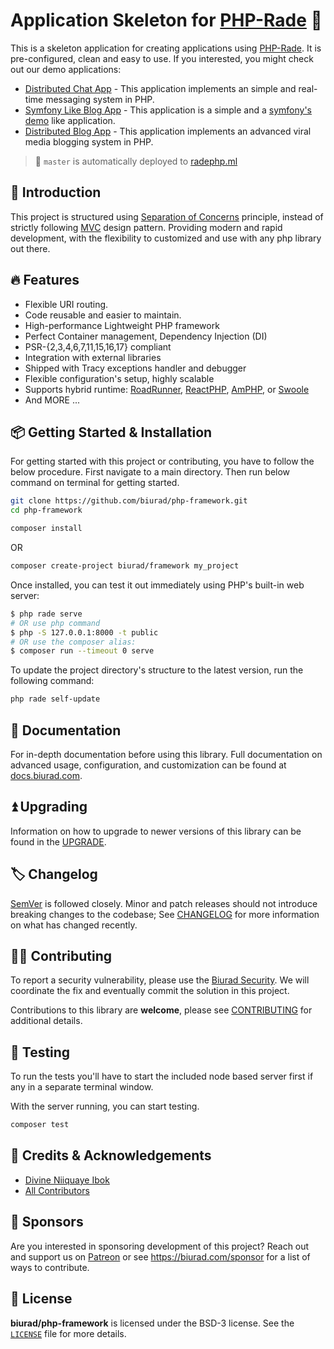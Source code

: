 # Application Skeleton for [PHP-Rade] 👊

This is a skeleton application for creating applications using [PHP-Rade]. It is pre-configured, clean and easy to use. If you interested, you might check out our demo applications:

* [Distributed Chat App][] - This application implements an simple and real-time messaging system in PHP.
* [Symfony Like Blog App][] - This application is a simple and a [symfony's demo][sf-demo] like application.
* [Distributed Blog App][] - This application implements an advanced viral media blogging system in PHP.

> :rocket: `master` is automatically deployed to [radephp.ml](https://radephp.ml)

## 🔰 Introduction

This project is structured using [Separation of Concerns][SOC] principle, instead of strictly following [MVC] design pattern. Providing modern and rapid development, with the flexibility to customized and use with any php library out there.

## 🔥 Features

- Flexible URI routing.
- Code reusable and easier to maintain.
- High-performance Lightweight PHP framework
- Perfect Container management, Dependency Injection (DI)
- PSR-{2,3,4,6,7,11,15,16,17} compliant
- Integration with external libraries
- Shipped with Tracy exceptions handler and debugger
- Flexible configuration's setup, highly scalable
- Supports hybrid runtime: [RoadRunner], [ReactPHP], [AmPHP], or [Swoole]
- And MORE ...


## 📦 Getting Started & Installation

For getting started with this project or contributing, you have to follow the below procedure. First navigate to a main directory. Then run below command on terminal for getting started.

```sh
git clone https://github.com/biurad/php-framework.git
cd php-framework

composer install
```

OR

```sh
composer create-project biurad/framework my_project
```

Once installed, you can test it out immediately using PHP's built-in web server:

```sh
$ php rade serve
# OR use php command
$ php -S 127.0.0.1:8000 -t public
# OR use the composer alias:
$ composer run --timeout 0 serve
```

To update the project directory's structure to the latest version, run the following command:

```sh
php rade self-update
```

## 📓 Documentation

For in-depth documentation before using this library. Full documentation on advanced usage, configuration, and customization can be found at [docs.biurad.com](https://docs.biurad.com).

## ⏫ Upgrading

Information on how to upgrade to newer versions of this library can be found in the [UPGRADE].

## 🏷️ Changelog

[SemVer](http://semver.org/) is followed closely. Minor and patch releases should not introduce breaking changes to the codebase; See [CHANGELOG] for more information on what has changed recently.

## 👷‍♀️ Contributing

To report a security vulnerability, please use the [Biurad Security](https://security.biurad.com). We will coordinate the fix and eventually commit the solution in this project.

Contributions to this library are **welcome**, please see [CONTRIBUTING] for additional details.

## 🧪 Testing

To run the tests you'll have to start the included node based server first if any in a separate terminal window.

With the server running, you can start testing.

```bash
composer test
```

## 👥 Credits & Acknowledgements

- [Divine Niiquaye Ibok][@divineniiquaye]
- [All Contributors][]

## 🙌 Sponsors

Are you interested in sponsoring development of this project? Reach out and support us on [Patreon](https://www.patreon.com/biurad) or see <https://biurad.com/sponsor> for a list of ways to contribute.

## 📄 License

**biurad/php-framework** is licensed under the BSD-3 license. See the [`LICENSE`](LICENSE) file for more details.

[@divineniiquaye]: https://github.com/divineniiquaye
[UPGRADE]: UPGRADE.md
[CHANGELOG]: CHANGELOG.md
[CONTRIBUTING]: ./.github/CONTRIBUTING.md
[All Contributors]: https://github.com/divineniiquaye/php-framework/contributors
[PHP]: https://php.net
[Composer]: https://getcomposer.org/
[PHP-Rade]: https://github.com/divineniiquaye/php-rade
[RoadRunner]: https://github.com/spiral/roadrunner
[ReactPHP]: https://github.com/reactphp/reactphp
[AmPHP]: https://github.com/amphp/http-server
[Swoole]: https://www.swoole.co.uk/
[Distributed Chat App]: https://github.com/biurad/spacechat
[Distributed Blog App]: https://github.com/biurad/spaceblog
[Symfony Like Blog App]: https://github.com/divineniiquaye/rade-blog
[sf-demo]: https://github.com/symfony/demo
[SOC]: https://en.wikipedia.org/wiki/Separation_of_concerns
[MVC]: https://en.wikipedia.org/wiki/Model-view-controller

